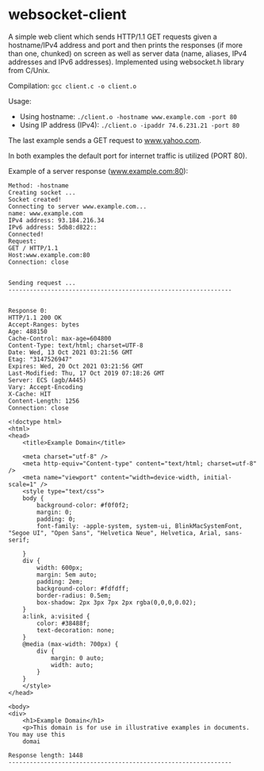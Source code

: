 # websocket-client
A simple web client which sends HTTP/1.1 GET requests given a hostname/IPv4 address and port and then prints the responses (if more than one, chunked) on screen as well as server data (name, aliases, IPv4 addresses and IPv6 addresses). Implemented using websocket.h library from C/Unix.

Compilation: ``` gcc client.c -o client.o ```

Usage: 
 - Using hostname: ``` ./client.o -hostname www.example.com -port 80 ```
 - Using IP address (IPv4): ``` ./client.o -ipaddr 74.6.231.21 -port 80 ```

The last example sends a GET request to www.yahoo.com.

In both examples the default port for internet traffic is utilized (PORT 80).

Example of a server response (www.example.com:80):

```
Method: -hostname
Creating socket ...
Socket created!
Connecting to server www.example.com...
name: www.example.com
IPv4 address: 93.184.216.34
IPv6 address: 5db8:d822::
Connected!
Request:
GET / HTTP/1.1
Host:www.example.com:80
Connection: close


Sending request ...
---------------------------------------------------------------


Response 0:
HTTP/1.1 200 OK
Accept-Ranges: bytes
Age: 488150
Cache-Control: max-age=604800
Content-Type: text/html; charset=UTF-8
Date: Wed, 13 Oct 2021 03:21:56 GMT
Etag: "3147526947"
Expires: Wed, 20 Oct 2021 03:21:56 GMT
Last-Modified: Thu, 17 Oct 2019 07:18:26 GMT
Server: ECS (agb/A445)
Vary: Accept-Encoding
X-Cache: HIT
Content-Length: 1256
Connection: close

<!doctype html>
<html>
<head>
    <title>Example Domain</title>

    <meta charset="utf-8" />
    <meta http-equiv="Content-type" content="text/html; charset=utf-8" />
    <meta name="viewport" content="width=device-width, initial-scale=1" />
    <style type="text/css">
    body {
        background-color: #f0f0f2;
        margin: 0;
        padding: 0;
        font-family: -apple-system, system-ui, BlinkMacSystemFont, "Segoe UI", "Open Sans", "Helvetica Neue", Helvetica, Arial, sans-serif;
        
    }
    div {
        width: 600px;
        margin: 5em auto;
        padding: 2em;
        background-color: #fdfdff;
        border-radius: 0.5em;
        box-shadow: 2px 3px 7px 2px rgba(0,0,0,0.02);
    }
    a:link, a:visited {
        color: #38488f;
        text-decoration: none;
    }
    @media (max-width: 700px) {
        div {
            margin: 0 auto;
            width: auto;
        }
    }
    </style>    
</head>

<body>
<div>
    <h1>Example Domain</h1>
    <p>This domain is for use in illustrative examples in documents. You may use this
    domai

Response length: 1448
---------------------------------------------------------------
```
